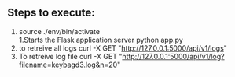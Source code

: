 

Steps to execute:
-----
1. source ./env/bin/activate  
1.Starts the Flask application server python app.py 
2. to retreive all logs curl -X GET "http://127.0.0.1:5000/api/v1/logs"
3. To retreive  log file curl -X GET "http://127.0.0.1:5000/api/v1/log?filename=keybagd3.log&n=20" 
